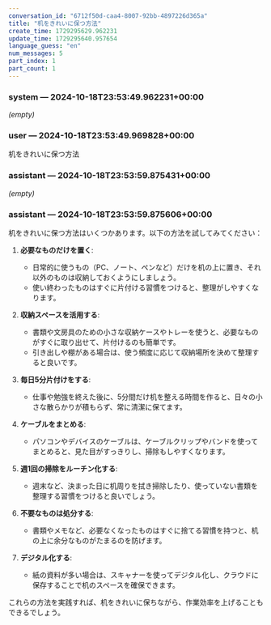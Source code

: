 ```yaml
---
conversation_id: "6712f50d-caa4-8007-92bb-4897226d365a"
title: "机をきれいに保つ方法"
create_time: 1729295629.962231
update_time: 1729295640.957654
language_guess: "en"
num_messages: 5
part_index: 1
part_count: 1
---
```


### system — 2024-10-18T23:53:49.962231+00:00

_(empty)_

### user — 2024-10-18T23:53:49.969828+00:00

机をきれいに保つ方法

### assistant — 2024-10-18T23:53:59.875431+00:00

_(empty)_

### assistant — 2024-10-18T23:53:59.875606+00:00

机をきれいに保つ方法はいくつかあります。以下の方法を試してみてください：

1. **必要なものだけを置く**:
   - 日常的に使うもの（PC、ノート、ペンなど）だけを机の上に置き、それ以外のものは収納しておくようにしましょう。
   - 使い終わったものはすぐに片付ける習慣をつけると、整理がしやすくなります。

2. **収納スペースを活用する**:
   - 書類や文房具のための小さな収納ケースやトレーを使うと、必要なものがすぐに取り出せて、片付けるのも簡単です。
   - 引き出しや棚がある場合は、使う頻度に応じて収納場所を決めて整理すると良いです。

3. **毎日5分片付けをする**:
   - 仕事や勉強を終えた後に、5分間だけ机を整える時間を作ると、日々の小さな散らかりが積もらず、常に清潔に保てます。

4. **ケーブルをまとめる**:
   - パソコンやデバイスのケーブルは、ケーブルクリップやバンドを使ってまとめると、見た目がすっきりし、掃除もしやすくなります。

5. **週1回の掃除をルーチン化する**:
   - 週末など、決まった日に机周りを拭き掃除したり、使っていない書類を整理する習慣をつけると良いでしょう。

6. **不要なものは処分する**:
   - 書類やメモなど、必要なくなったものはすぐに捨てる習慣を持つと、机の上に余分なものがたまるのを防げます。

7. **デジタル化する**:
   - 紙の資料が多い場合は、スキャナーを使ってデジタル化し、クラウドに保存することで机のスペースを確保できます。

これらの方法を実践すれば、机をきれいに保ちながら、作業効率を上げることもできるでしょう。
